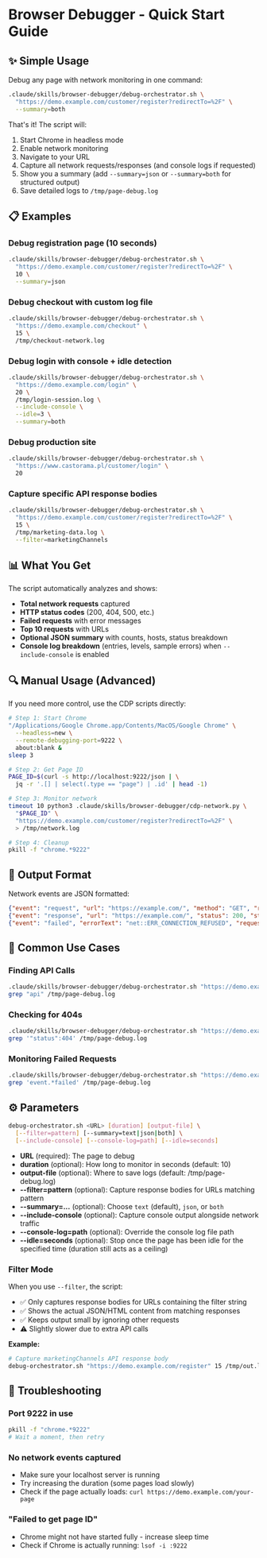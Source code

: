 # Browser Debugger - Quick Start Guide

## ✨ Simple Usage

Debug any page with network monitoring in one command:

```bash
.claude/skills/browser-debugger/debug-orchestrator.sh \
  "https://demo.example.com/customer/register?redirectTo=%2F" \
  --summary=both
```

That's it! The script will:
1. Start Chrome in headless mode
2. Enable network monitoring
3. Navigate to your URL
4. Capture all network requests/responses (and console logs if requested)
5. Show you a summary (add `--summary=json` or `--summary=both` for structured output)
6. Save detailed logs to `/tmp/page-debug.log`

## 📋 Examples

### Debug registration page (10 seconds)
```bash
.claude/skills/browser-debugger/debug-orchestrator.sh \
  "https://demo.example.com/customer/register?redirectTo=%2F" \
  10 \
  --summary=json
```

### Debug checkout with custom log file
```bash
.claude/skills/browser-debugger/debug-orchestrator.sh \
  "https://demo.example.com/checkout" \
  15 \
  /tmp/checkout-network.log
```

### Debug login with console + idle detection
```bash
.claude/skills/browser-debugger/debug-orchestrator.sh \
  "https://demo.example.com/login" \
  20 \
  /tmp/login-session.log \
  --include-console \
  --idle=3 \
  --summary=both
```

### Debug production site
```bash
.claude/skills/browser-debugger/debug-orchestrator.sh \
  "https://www.castorama.pl/customer/login" \
  20
```

### Capture specific API response bodies
```bash
.claude/skills/browser-debugger/debug-orchestrator.sh \
  "https://demo.example.com/customer/register?redirectTo=%2F" \
  15 \
  /tmp/marketing-data.log \
  --filter=marketingChannels
```

## 📊 What You Get

The script automatically analyzes and shows:
- **Total network requests** captured
- **HTTP status codes** (200, 404, 500, etc.)
- **Failed requests** with error messages
- **Top 10 requests** with URLs
- **Optional JSON summary** with counts, hosts, status breakdown
- **Console log breakdown** (entries, levels, sample errors) when `--include-console` is enabled

## 🔍 Manual Usage (Advanced)

If you need more control, use the CDP scripts directly:

```bash
# Step 1: Start Chrome
"/Applications/Google Chrome.app/Contents/MacOS/Google Chrome" \
  --headless=new \
  --remote-debugging-port=9222 \
  about:blank &
sleep 3

# Step 2: Get Page ID
PAGE_ID=$(curl -s http://localhost:9222/json | \
  jq -r '.[] | select(.type == "page") | .id' | head -1)

# Step 3: Monitor network
timeout 10 python3 .claude/skills/browser-debugger/cdp-network.py \
  "$PAGE_ID" \
  "https://demo.example.com/customer/register?redirectTo=%2F" \
  > /tmp/network.log

# Step 4: Cleanup
pkill -f "chrome.*9222"
```

## 📝 Output Format

Network events are JSON formatted:

```json
{"event": "request", "url": "https://example.com/", "method": "GET", "requestId": "..."}
{"event": "response", "url": "https://example.com/", "status": 200, "statusText": "OK", "mimeType": "text/html", "requestId": "..."}
{"event": "failed", "errorText": "net::ERR_CONNECTION_REFUSED", "requestId": "..."}
```

## 🎯 Common Use Cases

### Finding API Calls
```bash
.claude/skills/browser-debugger/debug-orchestrator.sh "https://demo.example.com/mypage" 15
grep "api" /tmp/page-debug.log
```

### Checking for 404s
```bash
.claude/skills/browser-debugger/debug-orchestrator.sh "https://demo.example.com/mypage" 10
grep '"status":404' /tmp/page-debug.log
```

### Monitoring Failed Requests
```bash
.claude/skills/browser-debugger/debug-orchestrator.sh "https://demo.example.com/mypage" 10
grep 'event.*failed' /tmp/page-debug.log
```

## ⚙️ Parameters

```bash
debug-orchestrator.sh <URL> [duration] [output-file] \
  [--filter=pattern] [--summary=text|json|both] \
  [--include-console] [--console-log=path] [--idle=seconds]
```

- **URL** (required): The page to debug
- **duration** (optional): How long to monitor in seconds (default: 10)
- **output-file** (optional): Where to save logs (default: /tmp/page-debug.log)
- **--filter=pattern** (optional): Capture response bodies for URLs matching pattern
- **--summary=...** (optional): Choose `text` (default), `json`, or `both`
- **--include-console** (optional): Capture console output alongside network traffic
- **--console-log=path** (optional): Override the console log file path
- **--idle=seconds** (optional): Stop once the page has been idle for the specified time (duration still acts as a ceiling)

### Filter Mode

When you use `--filter`, the script:
- ✅ Only captures response bodies for URLs containing the filter string
- ✅ Shows the actual JSON/HTML content from matching responses
- ✅ Keeps output small by ignoring other requests
- ⚠️ Slightly slower due to extra API calls

**Example:**
```bash
# Capture marketingChannels API response body
debug-orchestrator.sh "https://demo.example.com/register" 15 /tmp/out.log --filter=marketingChannels
```

## 🚨 Troubleshooting

### Port 9222 in use
```bash
pkill -f "chrome.*9222"
# Wait a moment, then retry
```

### No network events captured
- Make sure your localhost server is running
- Try increasing the duration (some pages load slowly)
- Check if the page actually loads: `curl https://demo.example.com/your-page`

### "Failed to get page ID"
- Chrome might not have started fully - increase sleep time
- Check if Chrome is actually running: `lsof -i :9222`
